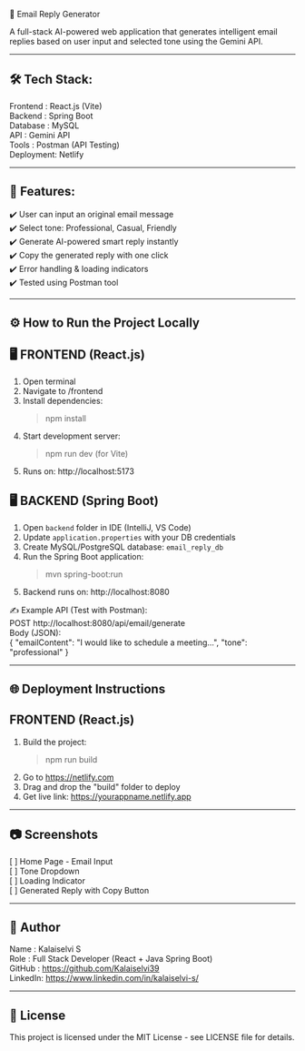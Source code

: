 
📧 Email Reply Generator

A full-stack AI-powered web application that generates intelligent email replies based on user input and selected tone using the Gemini API.

----------------------------------------------------
🛠️ Tech Stack:
----------------------------------------------------
Frontend  : React.js (Vite)  
Backend   : Spring Boot        
Database  : MySQL              
API       : Gemini API          
Tools     : Postman (API Testing)  
Deployment: Netlify

----------------------------------------------------
🚀 Features:
----------------------------------------------------
✔️ User can input an original email message  
✔️ Select tone: Professional, Casual, Friendly  
✔️ Generate AI-powered smart reply instantly  
✔️ Copy the generated reply with one click  
✔️ Error handling & loading indicators  
✔️ Tested using Postman tool

----------------------------------------------------
⚙️ How to Run the Project Locally
----------------------------------------------------

🖥️ FRONTEND (React.js)  
-------------------------
1. Open terminal  
2. Navigate to /frontend  
3. Install dependencies:  
   > npm install  
4. Start development server:  
   > npm run dev   (for Vite)  
5. Runs on: http://localhost:5173

🖥️ BACKEND (Spring Boot)  
-------------------------
1. Open `backend` folder in IDE (IntelliJ, VS Code)  
2. Update `application.properties` with your DB credentials  
3. Create MySQL/PostgreSQL database: `email_reply_db`  
4. Run the Spring Boot application:  
   > mvn spring-boot:run  
5. Backend runs on: http://localhost:8080  

✍️ Example API (Test with Postman):  
POST http://localhost:8080/api/email/generate  
Body (JSON):  
{
   "emailContent": "I would like to schedule a meeting...",
   "tone": "professional"
}

----------------------------------------------------
🌐 Deployment Instructions
----------------------------------------------------

FRONTEND (React.js)  
-------------------------
1. Build the project:  
   > npm run build  
2. Go to https://netlify.com  
3. Drag and drop the "build" folder to deploy  
4. Get live link: https://yourappname.netlify.app  

----------------------------------------------------
📷 Screenshots
----------------------------------------------------
[ ] Home Page - Email Input  
[ ] Tone Dropdown  
[ ] Loading Indicator  
[ ] Generated Reply with Copy Button  

----------------------------------------------------
👤 Author
----------------------------------------------------
Name    : Kalaiselvi S  
Role    : Full Stack Developer (React + Java Spring Boot)  
GitHub  : https://github.com/Kalaiselvi39  
LinkedIn: https://www.linkedin.com/in/kalaiselvi-s/  

----------------------------------------------------
📄 License
----------------------------------------------------
This project is licensed under the MIT License - see LICENSE file for details.
